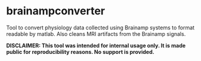 # brainampconverter

Tool to convert physiology data collected using Brainamp systems to format readable by matlab. Also cleans MRI artifacts from the Brainamp signals.

**DISCLAIMER: This tool was intended for internal usage only. It is made public for reproducibility reasons. No support is provided.**
